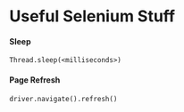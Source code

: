 # Useful Selenium Stuff

#### Sleep
```
Thread.sleep(<milliseconds>)
```

#### Page Refresh
```
driver.navigate().refresh()
```
